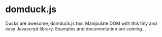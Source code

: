 domduck.js
=======

Ducks are awesome, domduck.js too. Manipulate DOM with this tiny and easy Javascript library.
Examples and documentation are coming...
